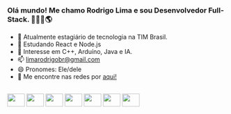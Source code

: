### Olá mundo! Me chamo Rodrigo Lima e sou Desenvolvedor Full-Stack. 👨🏽‍💻🌎


- 🔭 Atualmente estagiário de tecnologia na TIM Brasil.
- 🌱 Estudando React e Node.js
- 🧐 Interesse em C++, Arduíno, Java e IA.
- 📫 limarodrigobr@gmail.com
- 😄 Pronomes: Ele/dele
- 📡 Me encontre nas redes por [aqui!](https://limarodrigo5.github.io/socialLinks/)

<div style="display: inline_block"><br>
  
<img align='center' height='30' width='40' src="https://cdn.jsdelivr.net/gh/devicons/devicon/icons/html5/html5-original-wordmark.svg" />
<img align='center' height='30' width='40' src="https://cdn.jsdelivr.net/gh/devicons/devicon/icons/css3/css3-original-wordmark.svg" />
<img align='center' height='30' width='40' src="https://cdn.jsdelivr.net/gh/devicons/devicon/icons/bootstrap/bootstrap-original-wordmark.svg" />
<img align='center' height='30' width='40' src="https://cdn.jsdelivr.net/gh/devicons/devicon/icons/javascript/javascript-original.svg" />
<img align='center' height='30' width='40' src="https://cdn.jsdelivr.net/gh/devicons/devicon/icons/typescript/typescript-plain.svg" />
<img align='center' height='30' width='40' src="https://cdn.jsdelivr.net/gh/devicons/devicon/icons/nodejs/nodejs-original.svg" />
<img align='center' height='30' width='40' src="https://cdn.jsdelivr.net/gh/devicons/devicon/icons/react/react-original.svg" />
</div>
